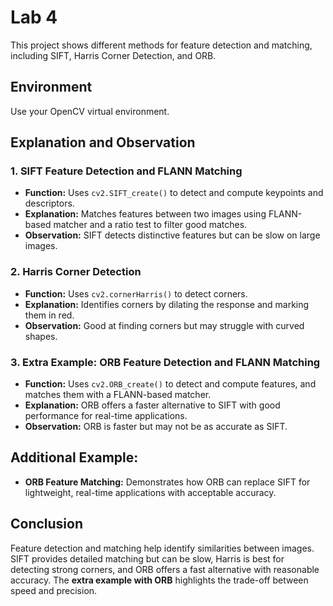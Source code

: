 # Lab 4

This project shows different methods for feature detection and matching, including SIFT, Harris Corner Detection, and ORB.

## Environment
Use your OpenCV virtual environment.

## Explanation and Observation

### 1. SIFT Feature Detection and FLANN Matching
- **Function:** Uses `cv2.SIFT_create()` to detect and compute keypoints and descriptors.
- **Explanation:** Matches features between two images using FLANN-based matcher and a ratio test to filter good matches.
- **Observation:** SIFT detects distinctive features but can be slow on large images.

### 2. Harris Corner Detection
- **Function:** Uses `cv2.cornerHarris()` to detect corners.
- **Explanation:** Identifies corners by dilating the response and marking them in red.
- **Observation:** Good at finding corners but may struggle with curved shapes.

### 3. Extra Example: ORB Feature Detection and FLANN Matching
- **Function:** Uses `cv2.ORB_create()` to detect and compute features, and matches them with a FLANN-based matcher.
- **Explanation:** ORB offers a faster alternative to SIFT with good performance for real-time applications.
- **Observation:** ORB is faster but may not be as accurate as SIFT.

## Additional Example:
- **ORB Feature Matching:** Demonstrates how ORB can replace SIFT for lightweight, real-time applications with acceptable accuracy.

## Conclusion
Feature detection and matching help identify similarities between images. SIFT provides detailed matching but can be slow, Harris is best for detecting strong corners, and ORB offers a fast alternative with reasonable accuracy. The **extra example with ORB** highlights the trade-off between speed and precision.
